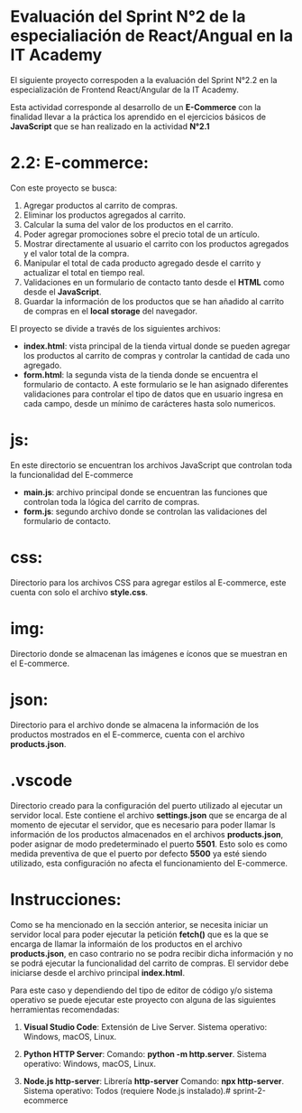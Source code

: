 # Evaluación del Sprint N°2 de la especialiación de React/Angual en la IT Academy

El siguiente proyecto correspoden a la evaluación del Sprint N°2.2 en la especialización de Frontend React/Angular de la IT Academy.

Esta actividad corresponde al desarrollo de un **E-Commerce** con la finalidad llevar a la práctica los aprendido en el ejercicios básicos de **JavaScript** que se han realizado en la actividad **N°2.1**

# 2.2: E-commerce:

Con este proyecto se busca:

1. Agregar productos al carrito de compras.
2. Eliminar los productos agregados al carrito.
3. Calcular la suma del valor de los productos en el carrito.
4. Poder agregar promociones sobre el precio total de un artículo.
5. Mostrar directamente al usuario el carrito con los productos agregados y el valor total de la compra.
6. Manipular el total de cada producto agregado desde el carrito y actualizar el total en tiempo real.
7. Validaciones en un formulario de contacto tanto desde el **HTML** como desde el **JavaScript**.
8. Guardar la información de los productos que se han añadido al carrito de compras en el **local storage** del navegador.

El proyecto se divide a través de los siguientes archivos:

- **index.html**: vista principal de la tienda virtual donde se pueden agregar los productos al carrito de compras y controlar la cantidad de cada uno agregado.
- **form.html**: la segunda vista de la tienda donde se encuentra el formulario de contacto. A este formulario se le han asignado diferentes validaciones para controlar el tipo de datos que en usuario ingresa en cada campo, desde un mínimo de carácteres hasta solo numericos.

# js:

En este directorio se encuentran los archivos JavaScript que controlan toda la funcionalidad del E-commerce

- **main.js**: archivo principal donde se encuentran las funciones que controlan toda la lógica del carrito de compras.
- **form.js**: segundo archivo donde se controlan las validaciones del formulario de contacto.

# css:

Directorio para los archivos CSS para agregar estilos al E-commerce, este cuenta con solo el archivo **style.css**.

# img:

Directorio donde se almacenan las imágenes e íconos que se muestran en el E-commerce.

# json:

Directorio para el archivo donde se almacena la información de los productos mostrados en el E-commerce, cuenta con el archivo **products.json**.

# .vscode

Directorio creado para la configuración del puerto utilizado al ejecutar un servidor local. Este contiene el archivo **settings.json** que se encarga de al momento de ejecutar el servidor, que es necesario para poder llamar ls información de los productos almacenados en el archivos **products.json**, poder asignar de modo predeterminado el puerto **5501**. Esto solo es como medida preventiva de que el puerto por defecto **5500** ya esté siendo utilizado, esta configuración no afecta el funcionamiento del E-commerce.

# Instrucciones:

Como se ha mencionado en la sección anterior, se necesita iniciar un servidor local para poder ejecutar la petición **fetch()** que es la que se encarga de llamar la informaión de los productos en el archivo **products.json**, en caso contrario no se podra recibir dicha información y no se podrá ejecutar la funcionalidad del carrito de compras. El servidor debe iniciarse desde el archivo principal **index.html**.

Para este caso y dependiendo del tipo de editor de código y/o sistema operativo se puede ejecutar este proyecto con alguna de las siguientes herramientas recomendadas:

1. **Visual Studio Code**: Extensión de Live Server. Sistema operativo: Windows, macOS, Linux.

3. **Python HTTP Server**: Comando: **python -m http.server**. Sistema operativo: Windows, macOS, Linux.

2. **Node.js http-server**: Librería **http-server** Comando: **npx http-server**. Sistema operativo: Todos (requiere Node.js instalado).# sprint-2-ecommerce